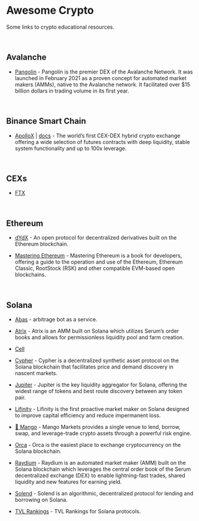 # Awesome Crypto

Some links to crypto educational resources.

<br>

## Avalanche

- [Pangolin](https://docs.pangolin.exchange/) - Pangolin is the premier DEX of the Avalanche Network. It was launched in February 2021 as a proven concept for automated market makers (AMMs), native to the Avalanche network. It facilitated over $15 billion dollars in trading volume in its first year.

<br>

## Binance Smart Chain

- [ApolloX](https://apollox-finance.gitbook.io/apollox-finance/) | [docs](https://github.com/apollox-finance/apollox-finance-api-docs/blob/master/apollox-finance-api.md) - The world’s first CEX-DEX hybrid crypto exchange offering a wide selection of futures contracts with deep liquidity, stable system functionality and up to 100x leverage.

<br>

## CEXs

- [FTX](https://docs.ftx.com/)

<br>

## Ethereum

- [dYdX](https://github.com/dydxprotocol) - An open protocol for decentralized derivatives built on the Ethereum blockchain.

- [Mastering Ethereum](https://github.com/ethereumbook/ethereumbook) - Mastering Ethereum is a book for developers, offering a guide to the operation and use of the Ethereum, Ethereum Classic, RootStock (RSK) and other compatible EVM-based open blockchains.

<br>

## Solana

- [Abas](https://abas-finance.gitbook.io/product-docs/) - arbitrage bot as a service.

- [Atrix](https://docs.atrix.finance/docs/intro) - Atrix is an AMM built on Solana which utilizes Serum’s order books and allows for permissionless liquidity pool and farm creation.

- [Cell](https://docs.cellfi.io/)

- [Cypher](https://docs.cypher.trade/cypher-docs/) - Cypher is a decentralized synthetic asset protocol on the Solana blockchain that facilitates price and demand discovery in nascent markets.

- [Jupiter](https://docs.jup.ag/) - Jupiter is the key liquidity aggregator for Solana, offering the widest range of tokens and best route discovery between any token pair.

- [Lifinity](https://docs.lifinity.io/) - Lifinity is the first proactive market maker on Solana designed to improve capital efficiency and reduce impermanent loss.

- [🥭 Mango](https://docs.mango.markets/) - Mango Markets provides a single venue to lend, borrow, swap, and leverage-trade crypto assets through a powerful risk engine.

- [Orca](https://docs.orca.so/) - Orca is the easiest place to exchange cryptocurrency on the Solana blockchain.

- [Raydium](https://raydium.gitbook.io/raydium/) - Raydium is an automated market maker (AMM) built on the Solana blockchain which leverages the central order book of the Serum decentralized exchange (DEX) to enable lightning-fast trades, shared liquidity and new features for earning yield.

- [Solend](https://docs.solend.fi/) - Solend is an algorithmic, decentralized protocol for lending and borrowing on Solana.

- [TVL Rankings](https://app.1sol.io/dashboard) - TVL Rankings for Solana protocols.

